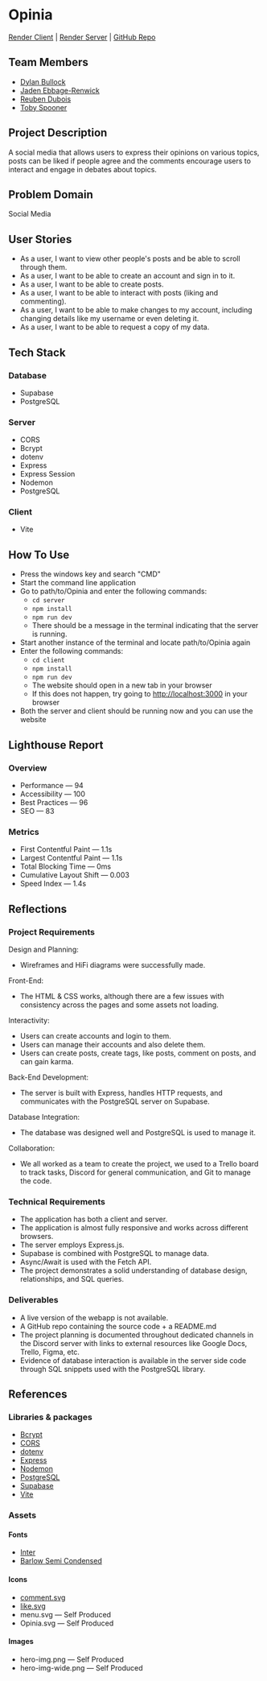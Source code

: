 # Opinia

[Render Client](https://opinia-f4lk.onrender.com) |
[Render Server](https://opinia-1z72.onrender.com) |
[GitHub Repo](https://github.com/TobySpooner/Opinia)

## Team Members

- [Dylan Bullock](https://github.com/DylanBk)
- [Jaden Ebbage-Renwick](https://github.com/jser7)
- [Reuben Dubois](https://github.com/RoobnAccessCreative)
- [Toby Spooner](https://github.com/TobySpooner)

## Project Description

A social media that allows users to express their opinions on various topics, posts can be liked if people agree and the comments encourage users to interact and engage in debates about topics.

## Problem Domain

Social Media

## User Stories

- As a user, I want to view other people's posts and be able to scroll through them.
- As a user, I want to be able to create an account and sign in to it.
- As a user, I want to be able to create posts.
- As a user, I want to be able to interact with posts (liking and commenting).
- As a user, I want to be able to make changes to my account, including changing details like my username or even deleting it.
- As a user, I want to be able to request a copy of my data.

## Tech Stack

### Database

- Supabase
- PostgreSQL

### Server

- CORS
- Bcrypt
- dotenv
- Express
- Express Session
- Nodemon
- PostgreSQL

### Client

- Vite

## How To Use

- Press the windows key and search "CMD"
- Start the command line application
- Go to path/to/Opinia and enter the following commands:
  - `cd server`
  - `npm install`
  - `npm run dev`
  - There should be a message in the terminal indicating that the server is running.
- Start another instance of the terminal and locate path/to/Opinia again
- Enter the following commands:
  - `cd client`
  - `npm install`
  - `npm run dev`
  - The website should open in a new tab in your browser
  - If this does not happen, try going to [http://localhost:3000](http://localhost:3000) in your browser
- Both the server and client should be running now and you can use the website

## Lighthouse Report

### Overview

- Performance — 94
- Accessibility — 100
- Best Practices — 96
- SEO — 83

### Metrics

- First Contentful Paint — 1.1s
- Largest Contentful Paint — 1.1s
- Total Blocking Time — 0ms
- Cumulative Layout Shift — 0.003
- Speed Index — 1.4s

## Reflections

### Project Requirements

Design and Planning:

- Wireframes and HiFi diagrams were successfully made.

Front-End:

- The HTML & CSS works, although there are a few issues with consistency across the pages and some assets not loading.

Interactivity:

- Users can create accounts and login to them.
- Users can manage their accounts and also delete them.
- Users can create posts, create tags, like posts, comment on posts, and can gain karma.

Back-End Development:

- The server is built with Express, handles HTTP requests, and communicates with the PostgreSQL server on Supabase.

Database Integration:

- The database was designed well and PostgreSQL is used to manage it.

Collaboration:

- We all worked as a team to create the project, we used to a Trello board to track tasks, Discord for general communication, and Git to manage the code.

### Technical Requirements

- The application has both a client and server.
- The application is almost fully responsive and works across different browsers.
- The server employs Express.js.
- Supabase is combined with PostgreSQL to manage data.
- Async/Await is used with the Fetch API.
- The project demonstrates a solid understanding of database design, relationships, and SQL queries.

### Deliverables

- A live version of the webapp is not available.
- A GitHub repo containing the source code + a README.md
- The project planning is documented throughout dedicated channels in the Discord server with links to external resources like Google Docs, Trello, Figma, etc.
- Evidence of database interaction is available in the server side code through SQL snippets used with the PostgreSQL library.

## References

### Libraries & packages

- [Bcrypt](https://github.com/kelektiv/node.bcrypt.js#readme)
- [CORS](https://github.com/expressjs/cors#readme)
- [dotenv](https://github.com/motdotla/dotenv#readme)
- [Express](https://expressjs.com)
- [Nodemon](https://nodemon.io)
- [PostgreSQL](https://www.postgresql.org)
- [Supabase](https://supabase.com)
- [Vite](https://vite.dev)

### Assets

#### Fonts

- [Inter](https://fonts.google.com/specimen/Inter?query=inter)
- [Barlow Semi Condensed](https://fonts.google.com/specimen/Barlow+Semi+Condensed)

#### Icons

- [comment.svg](https://fonts.google.com/icons?icon.query=comment&selected=Material+Symbols+Outlined:chat:FILL@0;wght@400;GRAD@0;opsz@24&icon.size=24&icon.color=%23000)
- [like.svg](https://fonts.google.com/icons?icon.query=heart&selected=Material+Symbols+Outlined:favorite:FILL@0;wght@400;GRAD@0;opsz@24&icon.size=24&icon.color=%23000)
- menu.svg — Self Produced
- Opinia.svg — Self Produced

#### Images

- hero-img.png — Self Produced
- hero-img-wide.png — Self Produced
